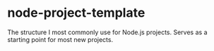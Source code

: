 node-project-template
=====================

The structure I most commonly use for Node.js projects. Serves as a starting point for most new projects.
